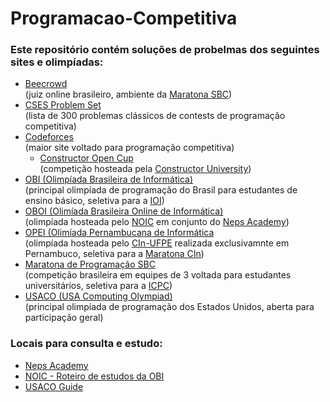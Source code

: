 # Programacao-Competitiva

### Este repositório contém soluções de probelmas dos seguintes sites e olimpíadas:
- [Beecrowd](https://judge.beecrowd.com/pt) </br>(juiz online brasileiro, ambiente da [Maratona SBC](https://maratona.sbc.org.br/))
- [CSES Problem Set](https://cses.fi/problemset/list) </br>(lista de 300 problemas clássicos de contests de programação competitiva)
- [Codeforces](https://codeforces.com/) </br>(maior site voltado para programação competitiva)
    - [Constructor Open Cup](https://codeforces.com/blog/entry/125304) </br>(competição hosteada pela [Constructor University](https://constructor.university/))
- [OBI (Olimpíada Brasileira de Informática)](https://olimpiada.ic.unicamp.br/) </br>(principal olimpíada de programação do Brasil para estudantes de ensino básico, seletiva para a [IOI](https://olimpiada.ic.unicamp.br/competicoes/))
- [OBOI (Olimíada Brasileira Online de Informática)](https://noic.com.br/obo/informatica/) </br>(olimpíada hosteada pelo [NOIC](https://noic.com.br/) em conjunto do [Neps Academy](https://neps.academy/br))
- [OPEI (Olimíada Pernambucana de Informática](https://portal.cin.ufpe.br/pessoas-e-grupos/grupos-e-associacoes/opei/) </br>(olimpíada hosteada pelo [CIn-UFPE](https://portal.cin.ufpe.br/) realizada exclusivamnte em Pernambuco, seletiva para a [Maratona CIn](https://portal.cin.ufpe.br/pessoas-e-grupos/grupos-e-associacoes/maratona-cin/))
- [Maratona de Programação SBC](https://maratona.sbc.org.br/) </br>(competição brasileira em equipes de 3 voltada para estudantes universitários, seletiva para a [ICPC](https://pt.wikipedia.org/wiki/ACM_International_Collegiate_Programming_Contest))
- [USACO (USA Computing Olympiad)](https://usaco.org/) </br>(principal olimpíada de programação dos Estados Unidos, aberta para participação geral)

### Locais para consulta e estudo:
- [Neps Academy](https://neps.academy/br)
- [NOIC - Roteiro de estudos da OBI](https://noic.com.br/materiais-informatica/roteiro-de-estudos/)
- [USACO Guide](https://usaco.guide/)
